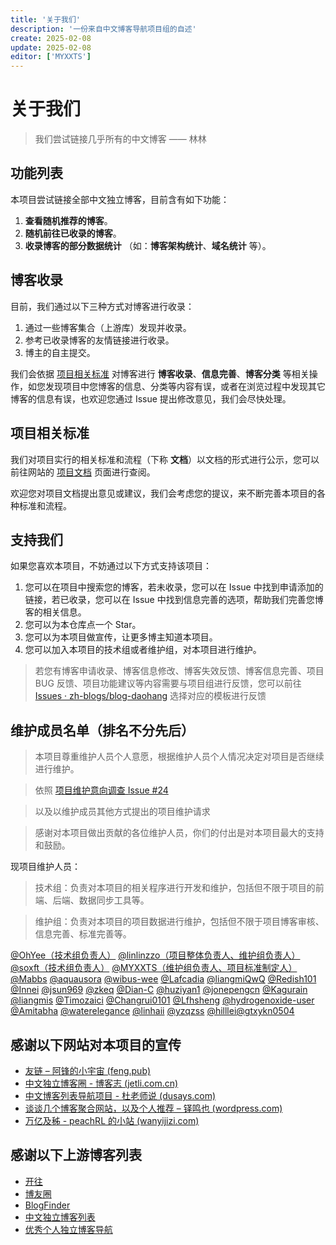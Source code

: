 ```yaml
---
title: '关于我们'
description: '一份来自中文博客导航项目组的自述'
create: 2025-02-08
update: 2025-02-08
editor: ['MYXXTS']
---
```


# 关于我们

> 我们尝试链接几乎所有的中文博客 —— 林林

## 功能列表

本项目尝试链接全部中文独立博客，目前含有如下功能：

1. **查看随机推荐的博客**。
2. **随机前往已收录的博客**。
3. **收录博客的部分数据统计** （如：**博客架构统计**、**域名统计** 等）。

## 博客收录

目前，我们通过以下三种方式对博客进行收录：

1. 通过一些博客集合（上游库）发现并收录。
2. 参考已收录博客的友情链接进行收录。
3. 博主的自主提交。

我们会依据 [项目相关标准](#项目相关标准) 对博客进行 **博客收录**、**信息完善**、**博客分类** 等相关操作，如您发现项目中您博客的信息、分类等内容有误，或者在浏览过程中发现其它博客的信息有误，也欢迎您通过 Issue 提出修改意见，我们会尽快处理。

## 项目相关标准

我们对项目实行的相关标准和流程（下称 **文档**）以文档的形式进行公示，您可以前往网站的 [项目文档](/docs) 页面进行查阅。

欢迎您对项目文档提出意见或建议，我们会考虑您的提议，来不断完善本项目的各种标准和流程。

## 支持我们

如果您喜欢本项目，不妨通过以下方式支持该项目：

1. 您可以在项目中搜索您的博客，若未收录，您可以在 Issue 中找到申请添加的链接，若已收录，您可以在 Issue 中找到信息完善的选项，帮助我们完善您博客的相关信息。
2. 您可以为本仓库点一个 Star。
3. 您可以为本项目做宣传，让更多博主知道本项目。
4. 您可以加入本项目的技术组或者维护组，对本项目进行维护。

> 若您有博客申请收录、博客信息修改、博客失效反馈、博客信息完善、项目 BUG 反馈、项目功能建议等内容需要与项目组进行反馈，您可以前往 [Issues · zh-blogs/blog-daohang](https://github.com/zh-blogs/blog-daohang/issues/new/choose) 选择对应的模板进行反馈

## 维护成员名单（排名不分先后）

> 本项目尊重维护人员个人意愿，根据维护人员个人情况决定对项目是否继续进行维护。

> 依照 [项目维护意向调查 Issue #24](https://github.com/zh-blogs/blog-daohang/issues/24)

> 以及以维护成员其他方式提出的项目维护请求

> 感谢对本项目做出贡献的各位维护人员，你们的付出是对本项目最大的支持和鼓励。

现项目维护人员：

> 技术组：负责对本项目的相关程序进行开发和维护，包括但不限于项目的前端、后端、数据同步工具等。

> 维护组：负责对本项目的项目数据进行维护，包括但不限于项目博客审核、信息完善、标准完善等。

[@OhYee（技术组负责人）](https://github.com/OhYee) [@linlinzzo（项目整体负责人、维护组负责人）](https://github.com/linlinzzo) [@soxft（技术组负责人）](https://github.com/soxft) [@MYXXTS（维护组负责人、项目标准制定人）](https://github.com/MYXXTS) [@Mabbs](https://github.com/Mabbs) [@aquausora](https://github.com/aquausora) [@wibus-wee](https://github.com/wibus-wee) [@Lafcadia](https://github.com/Lafcadia) [@liangmiQwQ](https://github.com/liangmiQwQ) [@Redish101](https://github.com/Redish101) [@Innei](https://github.com/Innei) [@jsun969](https://github.com/jsun969) [@zkeq](https://github.com/zkeq) [@Dian-C](https://github.com/Dian-C) [@huziyan1](https://github.com/huziyan1) [@jonepengcn](https://github.com/jonepengcn) [@Kagurain](https://github.com/Kagurain) [@liangmis](https://github.com/liangmis) [@Timozaici](https://github.com/Timozaici) [@Changrui0101](https://github.com/Changrui0101) [@Lfhsheng](https://github.com/Lfhsheng) [@hydrogenoxide-user](https://github.com/hydrogenoxide-user) [@Amitabha](https://github.com/Amitabha) [@waterelegance](https://github.com/waterelegance) [@linhaii](https://github.com/linhaii) [@yzqzss](https://github.com/yzqzss) [@hilllei](https://github.com/hilllei)[@gtxykn0504](https://github.com/gtxykn0504/)

## 感谢以下网站对本项目的宣传

- [友链 – 阿锋的小宇宙 (feng.pub)](https://feng.pub/links)
- [中文独立博客圈 - 博客志 (jetli.com.cn)](http://www.jetli.com.cn/quan.html)
- [中文博客列表导航项目 - 杜老师说 (dusays.com)](https://dusays.com/494/)
- [谈谈几个博客聚合网站，以及个人推荐 – 铎鸣也 (wordpress.com)](https://zhengduo.wordpress.com/2022/12/09/zh-blogs-site-link/)
- [万亿及秭 - peachRL 的小站 (wanyijizi.com)](https://wanyijizi.com/)

## 感谢以下上游博客列表

- [开往](https://www.travellings.cn/)
- [博友圈](https://www.boyouquan.com/)
- [BlogFinder](https://bf.zzxworld.com/)
- [中文独立博客列表](https://github.com/timqian/chinese-independent-blogs)
- [优秀个人独立博客导航](http://www.jetli.com.cn/)
